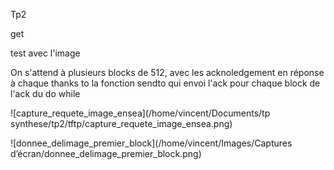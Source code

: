 Tp2









get 







test avec l'image 

On s'attend à plusieurs blocks de 512, avec les acknoledgement en réponse à chaque thanks to la fonction sendto qui envoi l'ack pour chaque block de l'ack du do while

![capture_requete_image_ensea](/home/vincent/Documents/tp synthese/tp2/tftp/capture_requete_image_ensea.png)

![donnee_delimage_premier_block](/home/vincent/Images/Captures d’écran/donnee_delimage_premier_block.png)